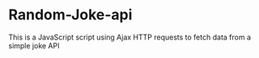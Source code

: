# Random-Joke-api
This is a JavaScript script using Ajax HTTP requests to fetch data from a simple joke API
